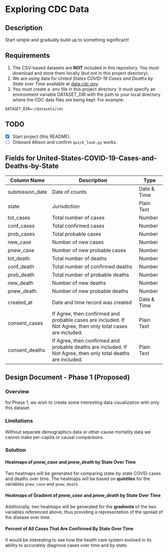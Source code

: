# Exploring CDC Data

## Description

Start simple and gradually build up to something significant!

## Requirements

1) The CSV-based datasets are __NOT__ included in this repository. You must download and store them locally (but not in this project directory).
2) We are using data for _United States COVID-19 Cases and Deaths by State over Time_ available at [data.cdc.gov](https://data.cdc.gov/Case-Surveillance/United-States-COVID-19-Cases-and-Deaths-by-State-o/9mfq-cb36).
3) You must create a .env file in this project directory. It must specify an environment variable DATASET_DIR with the path to your local directory where the CDC data files are being kept. For example:

```
DATASET_DIR=~/datasets/cdc
```

## TODO

- [x] Start project (this README).
- [ ] Onboard Allison and confirm ```quick_look.py``` works.

## Fields for United-States-COVID-19-Cases-and-Deaths-by-State

| Column Name | Description | Type |
| --- | --- | --- |
| submission_date | Date of counts | Date & Time
| state  | Jurisdiction | Plain Text |
| tot_cases  | Total number of cases | Number |
| conf_cases  | Total confirmed cases | Number |
| prob_cases  | Total probable cases | Number |
| new_case  | Number of new cases | Number |
| pnew_case  | Number of new probable cases | Number |
| tot_death  | Total number of deaths | Number |
| conf_death  | Total number of confirmed deaths | Number |
| prob_death | Total number of probable deaths | Number |
| new_death  | Number of new deaths | Number |
| pnew_death | Number of new probable deaths | Number |
| created_at | Date and time record was created | Date & Time |
| consent_cases | If Agree, then confirmed and probable cases are included. If Not Agree, then only total cases are included. | Plain Text |
| consent_deaths | If Agree, then confirmed and probable deaths are included. If Not Agree, then only total deaths are included. | Plain Text |

## Design Document - Phase 1 (Proposed)

### Overview

for Phase 1, we wish to create some interesting data visualization with only this dataset.

### Limitations

Without separate demographics data or other-cause mortality data we cannot make per-capita or causal comparisons.

### Solution

#### Heatmaps of _pnew_case_ and _pnew_death_ by State Over Time

Two heatmaps will be generated for comparing state-by state COVID cases and deaths over time. The heatmaps will be based on __quintiles__ for the variables ```pnew_case``` and ```pnew_death```.

#### Heatmaps of Gradient of _pnew_case_ and _pnew_death_ by State Over Time


Additionally, two heatmaps will be generated for the __gradients__ of the two variables referenced above, thus providing a representation of the spread of the disease over time.

#### Percent of All Cases That Are Confirmed By State Over Time

It would be interesting to see how the health care system evolved in its ability to accurately diagnose cases over time and by state.



